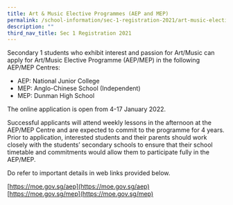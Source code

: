 ```yaml
---
title: Art & Music Elective Programmes (AEP and MEP)
permalink: /school-information/sec-1-registration-2021/art-music-elective-programmes/
description: ""
third_nav_title: Sec 1 Registration 2021
---
```

Secondary 1 students who exhibit interest and passion for Art/Music can apply for Art/Music Elective Programme (AEP/MEP) in the following AEP/MEP Centres:

*   AEP: National Junior College
*   MEP: Anglo-Chinese School (Independent)
*   MEP: Dunman High School

The online application is open from 4-17 January 2022.

Successful applicants will attend weekly lessons in the afternoon at the AEP/MEP Centre and are expected to commit to the programme for 4 years. Prior to application, interested students and their parents should work closely with the students’ secondary schools to ensure that their school timetable and commitments would allow them to participate fully in the AEP/MEP.

Do refer to important details in web links provided below.

[https://moe.gov.sg/aep](https://moe.gov.sg/aep)  
[https://moe.gov.sg/mep](https://moe.gov.sg/mep)